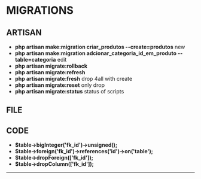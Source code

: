 # MIGRATIONS

## ARTISAN 

- **php artisan make:migration criar_produtos --create=produtos** new
- **php artisan make:migration adcionar_categoria_id_em_produto --table=categoria** edit
- **php artisan migrate:rollback**
- **php artisan migrate:refresh**
- **php artisan migrate:fresh** drop 4all with create
- **php artisan migrate:reset** only drop
- **php artisan migrate:status** status of scripts

## FILE



## CODE

- **$table->bigInteger('fk_id')->unsigned();**
- **$table->foreign('fk_id')->references('id')->on('table');**
- **$table->dropForeign(['fk_id']);**
- **$table->dropColumn(['fk_id']);**

<hr>
